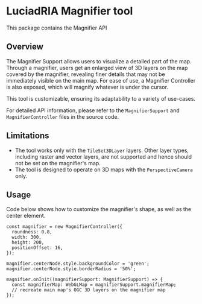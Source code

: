 # LuciadRIA Magnifier tool

This package contains the Magnifier API

## Overview

The Magnifier Support allows users to visualize a detailed part of the map.
Through a magnifier, users get an enlarged view of 3D layers on the map covered by the magnifier,
revealing finer details that may not be immediately visible on the main map.
For ease of use, a Magnifier Controller is also exposed, which will magnify whatever is under the cursor.

This tool is customizable, ensuring its adaptability to a variety of use-cases.

For detailed API information, please refer to the `MagnifierSupport` and `MagnifierController` files in the source code.

## Limitations

- The tool works only with the `TileSet3DLayer` layers. Other layer types, including raster and vector layers, 
are not supported and hence should not be set on the magnifier's map.
- The tool is designed to operate on 3D maps with the `PerspectiveCamera` only.

## Usage

Code below shows how to customize the magnifier's shape, as well as the center element. 

```
const magnifier = new MagnifierController({ 
  roundness: 0.8,
  width: 300,
  height: 200,
  positionOffset: 16,
});

magnifier.centerNode.style.backgroundColor = 'green';
magnifier.centerNode.style.borderRadius = '50%';

magnifier.onInit((magnifierSupport: MagnifierSupport) => {
  const magnifierMap: WebGLMap = magnifierSupport.magnifierMap; 
  // recreate main map's OGC 3D layers on the magnifier map
});
```

